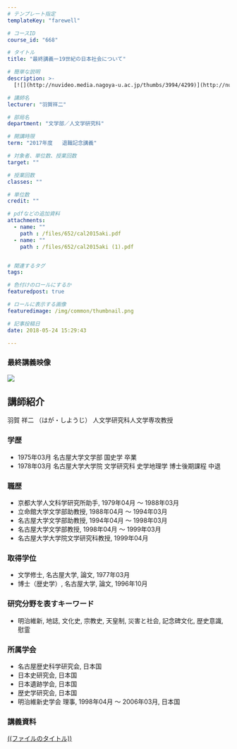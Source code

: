 ```yaml
---
# テンプレート指定
templateKey: "farewell"

# コースID
course_id: "668"

# タイトル
title: "最終講義ー19世紀の日本社会について"

# 簡単な説明
description: >-
  [![](http://nuvideo.media.nagoya-u.ac.jp/thumbs/3994/4299)](http://nuvideo.media.nagoya-u.ac.jp/em...

# 講師名
lecturer: "羽賀祥二"

# 部局名
department: "文学部／人文学研究科"

# 開講時限
term: "2017年度	退職記念講義"

# 対象者、単位数、授業回数
target: ""

# 授業回数
classes: ""

# 単位数
credit: ""

# pdfなどの追加資料
attachments: 
  - name: "" 
    path : /files/652/cal2015aki.pdf
  - name: "" 
    path : /files/652/cal2015aki (1).pdf


# 関連するタグ
tags:

# 色付けのロールにするか
featuredpost: true

# ロールに表示する画像
featuredimage: /img/common/thumbnail.png

# 記事投稿日
date: 2018-05-24 15:29:43

---
```

### 最終講義映像 

[![](http://nuvideo.media.nagoya-u.ac.jp/thumbs/3994/4299)](http://nuvideo.media.nagoya-u.ac.jp/embed/5e00ba403cf6611ccc5dc1f4846e6684181eb8df)
  
## 講師紹介  
羽賀 祥二 （はが・しようじ） 人文学研究科人文学専攻教授  
### 学歴  
  
* 1975年03月 名古屋大学文学部 国史学 卒業  
* 1978年03月 名古屋大学大学院 文学研究科 史学地理学 博士後期課程 中退  
### 職歴  
  
* 京都大学人文科学研究所助手, 1979年04月 ～ 1988年03月  
* 立命館大学文学部助教授, 1988年04月 ～ 1994年03月  
* 名古屋大学文学部助教授, 1994年04月 ～ 1998年03月  
* 名古屋大学文学部教授, 1998年04月 ～ 1999年03月  
* 名古屋大学大学院文学研究科教授, 1999年04月  
### 取得学位  
  
* 文学修士, 名古屋大学, 論文, 1977年03月  
* 博士（歴史学）, 名古屋大学, 論文, 1996年10月  
### 研究分野を表すキーワード  
  
* 明治維新, 地誌, 文化史, 宗教史, 天皇制, 災害と社会, 記念碑文化, 歴史意識, 慰霊  
### 所属学会  
  
* 名古屋歴史科学研究会, 日本国  
* 日本史研究会, 日本国  
* 日本遺跡学会, 日本国  
* 歴史学研究会, 日本国  
* 明治維新史学会 理事, 1998年04月 ～ 2006年03月, 日本国
### 講義資料


[((ファイルのタイトル))](/files/668/((ファイル名))) 
